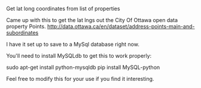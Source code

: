 Get lat long coordinates from list of properties

Came up with this to get the lat lngs out the City Of Ottawa
open data property Points.
http://data.ottawa.ca/en/dataset/address-points-main-and-subordinates

I have it set up to save to a MySql database right now.

You'll need to install MySQLdb to get this to work properly:

sudo apt-get install python-mysqldb
pip install MySQL-python

Feel free to modify this for your use if you find it interesting.